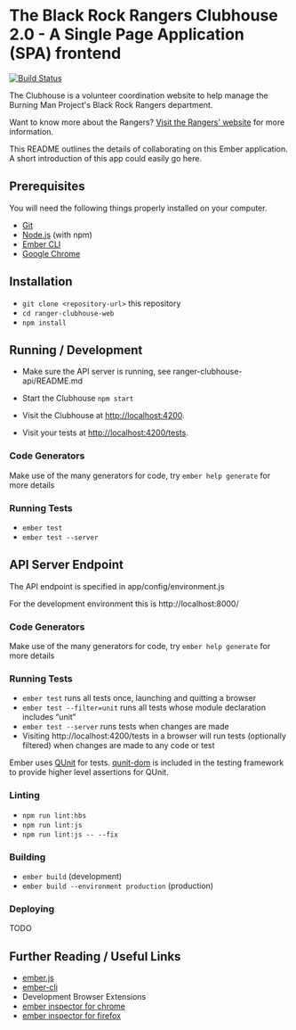 # The Black Rock Rangers Clubhouse 2.0 - A Single Page Application (SPA) frontend

[![Build Status](https://github.com/burningmantech/ranger-clubhouse-web/workflows/CI%2fCD/badge.svg)](https://github.com/burningmantech/ranger-clubhouse-web/actions)

The Clubhouse is a volunteer coordination website to help manage the Burning Man Project's Black Rock Rangers department.

Want to know more about the Rangers? [Visit the Rangers' website](https://rangers.burningman.org) for more information.

This README outlines the details of collaborating on this Ember application.
A short introduction of this app could easily go here.

## Prerequisites

You will need the following things properly installed on your computer.

* [Git](https://git-scm.com/)
* [Node.js](https://nodejs.org/) (with npm)
* [Ember CLI](https://cli.emberjs.com/release/)
* [Google Chrome](https://google.com/chrome/)

## Installation

* `git clone <repository-url>` this repository
* `cd ranger-clubhouse-web`
* `npm install`

## Running / Development

* Make sure the API server is running, see ranger-clubhouse-api/README.md

* Start the Clubhouse `npm start`
* Visit the Clubhouse at [http://localhost:4200](http://localhost:4200).
* Visit your tests at [http://localhost:4200/tests](http://localhost:4200/tests).

### Code Generators

Make use of the many generators for code, try `ember help generate` for more details

### Running Tests

* `ember test`
* `ember test --server`

## API Server Endpoint

The API endpoint is specified in app/config/environment.js

For the development environment this is http://localhost:8000/

### Code Generators

Make use of the many generators for code, try `ember help generate` for more details

### Running Tests

* `ember test` runs all tests once, launching and quitting a browser
* `ember test --filter=unit` runs all tests whose module declaration includes “unit”
* `ember test --server` runs tests when changes are made
* Visiting http://localhost:4200/tests in a browser will run tests (optionally filtered) when changes are made to any code or test

Ember uses [QUnit](https://api.qunitjs.com/) for tests.
[qunit-dom](http://qunit-dom.com/) is included in the testing framework to provide higher level assertions for QUnit.

### Linting

* `npm run lint:hbs`
* `npm run lint:js`
* `npm run lint:js -- --fix`

### Building

* `ember build` (development)
* `ember build --environment production` (production)

### Deploying

TODO

## Further Reading / Useful Links

* [ember.js](https://emberjs.com/)
* [ember-cli](https://cli.emberjs.com/release/)
* Development Browser Extensions
* [ember inspector for chrome](https://chrome.google.com/webstore/detail/ember-inspector/bmdblncegkenkacieihfhpjfppoconhi)
* [ember inspector for firefox](https://addons.mozilla.org/en-US/firefox/addon/ember-inspector/)
